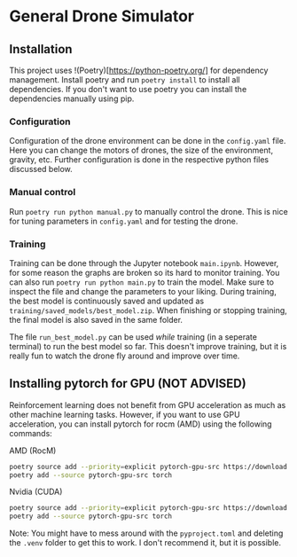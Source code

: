 # General Drone Simulator
## Installation
This project uses !(Poetry)[https://python-poetry.org/] for dependency management. Install poetry and run `poetry install` to install all dependencies. 
If you don't want to use poetry you can install the dependencies manually using pip.

### Configuration
Configuration of the drone environment can be done in the `config.yaml` file. Here you can change the motors of drones, the size of the environment, gravity, etc.
Further configuration is done in the respective python files discussed below.

### Manual control
Run `poetry run python manual.py` to manually control the drone. This is nice for tuning parameters in `config.yaml` and for testing the drone.

### Training
Training can be done through the Jupyter notebook `main.ipynb`. However, for some reason the graphs are broken so its hard to monitor training.
You can also run `poetry run python main.py` to train the model. Make sure to inspect the file and change the parameters to your liking.
During training, the best model is continuously saved and updated as `training/saved_models/best_model.zip`. When finishing or stopping training, the final model is also saved in the same folder.

The file `run_best_model.py` can be used *while* training (in a seperate terminal) to run the best model so far. This doesn't improve training, but it is really fun to watch the drone fly around and improve over time.

## Installing pytorch for GPU (NOT ADVISED)
Reinforcement learning does not benefit from GPU acceleration as much as other machine learning tasks. However, if you want to use GPU acceleration, you can install pytorch for rocm (AMD) using the following commands:

AMD (RocM)
```bash
poetry source add --priority=explicit pytorch-gpu-src https://download.pytorch.org/whl/rocm5.6
poetry add --source pytorch-gpu-src torch
```

Nvidia (CUDA)
```bash
poetry source add --priority=explicit pytorch-gpu-src https://download.pytorch.org/whl/cu118
poetry add --source pytorch-gpu-src torch
```

Note: You might have to mess around with the `pyproject.toml` and deleting the `.venv` folder to get this to work. I don't recommend it, but it is possible.